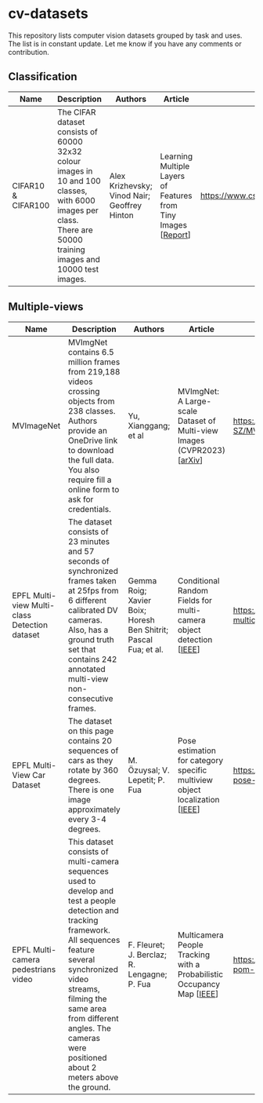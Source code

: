 # cv-datasets
This repository lists computer vision datasets grouped by task and uses. The list is in constant update. Let me know if you have any comments or contribution.
 

## Classification


| Name  | Description  | Authors | Article | URL  |
|---|---|---|---|---|
| CIFAR10 & CIFAR100 | The CIFAR dataset consists of 60000 32x32 colour images in 10 and 100 classes, with 6000 images per class. There are 50000 training images and 10000 test images. | Alex Krizhevsky; Vinod Nair; Geoffrey Hinton | Learning Multiple Layers of Features from Tiny Images [[Report](https://www.cs.toronto.edu/~kriz/cifar.html#:~:text=Learning%20Multiple%20Layers%20of%20Features%20from%20Tiny%20Images)] | https://www.cs.toronto.edu/~kriz/cifar.html



## Multiple-views


| Name  | Description  | Authors | Article | URL  |
|---|---|---|---|---|
| MVImageNet  | MVImgNet contains 6.5 million frames from 219,188 videos crossing objects from 238 classes. Authors provide an OneDrive link to download the full data. You also require fill a online form to ask for credentials. | Yu, Xianggang; et al  | MVImgNet: A Large-scale Dataset of Multi-view Images (CVPR2023) [[arXiv](https://arxiv.org/abs/2303.06042)]| https://github.com/GAP-LAB-CUHK-SZ/MVImgNet| 
| EPFL Multi-view Multi-class Detection dataset  | The dataset consists of 23 minutes and 57 seconds of synchronized frames taken at 25fps from 6 different calibrated DV cameras. Also, has a ground truth set that contains 242 annotated multi-view non-consecutive frames. | Gemma Roig; Xavier Boix; Horesh Ben Shitrit; Pascal Fua; et al. | Conditional Random Fields for multi-camera object detection [[IEEE](https://ieeexplore.ieee.org/document/6126289])]  | https://www.epfl.ch/labs/cvlab/data/data-multiclass/|
| EPFL Multi-View Car Dataset | The dataset on this page contains 20 sequences of cars as they rotate by 360 degrees. There is one image approximately every 3-4 degrees. | M. Özuysal; V. Lepetit; P. Fua | Pose estimation for category specific multiview object localization [[IEEE](https://ieeexplore.ieee.org/document/5206633)] | https://www.epfl.ch/labs/cvlab/data/data-pose-index-php/ |
| EPFL Multi-camera pedestrians video | This dataset consists of multi-camera sequences used to develop and test a people detection and tracking framework. All sequences feature several synchronized video streams, filming the same area from different angles. The cameras were positioned about 2 meters above the ground. | F. Fleuret; J. Berclaz; R. Lengagne; P. Fua | Multicamera People Tracking with a Probabilistic Occupancy Map [[IEEE](https://ieeexplore.ieee.org/document/4359319)] | https://www.epfl.ch/labs/cvlab/data/data-pom-index-php/ | 
